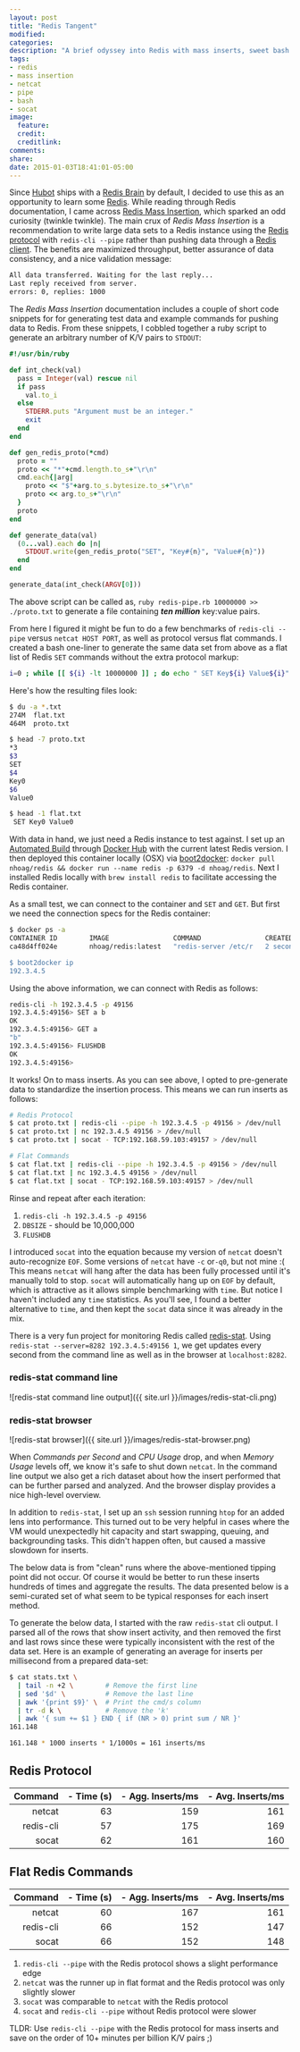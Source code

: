 ```yaml
---
layout: post
title: "Redis Tangent"
modified:
categories: 
description: "A brief odyssey into Redis with mass inserts, sweet bash commands, and intrigue."
tags:
- redis
- mass insertion
- netcat
- pipe
- bash
- socat
image:
  feature:
  credit:
  creditlink:
comments:
share:
date: 2015-01-03T18:41:01-05:00
---
```


Since [Hubot](https://hubot.github.com/) ships with a [Redis Brain](https://www.npmjs.com/package/hubot-redis-brain) by default, I decided to use this as an opportunity to learn some [Redis](http://redis.io/). While reading through Redis documentation, I came across [Redis Mass Insertion](http://redis.io/topics/mass-insert), which sparked an odd curiosity (twinkle twinkle). The main crux of _Redis Mass Insertion_ is a recommendation to write large data sets to a Redis instance using the [Redis protocol](http://redis.io/topics/protocol) with `redis-cli --pipe` rather than pushing data through a [Redis client](http://redis.io/clients). The benefits are maximized throughput, better assurance of data consistency, and a nice validation message:

```bash
All data transferred. Waiting for the last reply...
Last reply received from server.
errors: 0, replies: 1000
```

The _Redis Mass Insertion_ documentation includes a couple of short code snippets for for generating test data and example commands for pushing data to Redis. From these snippets, I cobbled together a ruby script to generate an arbitrary number of K/V pairs to `STDOUT`:

```ruby
#!/usr/bin/ruby

def int_check(val)
  pass = Integer(val) rescue nil
  if pass
    val.to_i
  else
    STDERR.puts "Argument must be an integer."
    exit
  end
end

def gen_redis_proto(*cmd)
  proto = ""
  proto << "*"+cmd.length.to_s+"\r\n"
  cmd.each{|arg|
    proto << "$"+arg.to_s.bytesize.to_s+"\r\n"
    proto << arg.to_s+"\r\n"
  }
  proto
end

def generate_data(val)
  (0...val).each do |n|
    STDOUT.write(gen_redis_proto("SET", "Key#{n}", "Value#{n}"))
  end
end

generate_data(int_check(ARGV[0]))
```

The above script can be called as, `ruby redis-pipe.rb 10000000 >> ./proto.txt` to generate a file containing ***ten million*** key:value pairs.

From here I figured it might be fun to do a few benchmarks of `redis-cli --pipe` versus `netcat HOST PORT`, as well as protocol versus flat commands. I created a bash one-liner to generate the same data set from above as a flat list of Redis `SET` commands without the extra protocol markup:

```bash
i=0 ; while [[ ${i} -lt 10000000 ]] ; do echo " SET Key${i} Value${i}" ; i=$((i + 1)) ; done >> flat.txt
```

Here's how the resulting files look:

```bash
$ du -a *.txt
274M  flat.txt
464M  proto.txt

$ head -7 proto.txt
*3
$3
SET
$4
Key0
$6
Value0

$ head -1 flat.txt
 SET Key0 Value0
```

With data in hand, we just need a Redis instance to test against. I set up an [Automated Build](https://registry.hub.docker.com/u/nhoag/redis/builds_history/113776/) through [Docker Hub](https://hub.docker.com/) with the current latest Redis version. I then deployed this container locally (OSX) via [boot2docker](http://boot2docker.io/): `docker pull nhoag/redis && docker run --name redis -p 6379 -d nhoag/redis`. Next I installed Redis locally with `brew install redis` to facilitate accessing the Redis container.

As a small test, we can connect to the container and `SET` and `GET`. But first we need the connection specs for the Redis container:

```bash
$ docker ps -a
CONTAINER ID        IMAGE                COMMAND                CREATED             STATUS              PORTS                     NAMES
ca48d4ff024e        nhoag/redis:latest   "redis-server /etc/r   2 seconds ago       Up 1 seconds        0.0.0.0:49156->6379/tcp   redis

$ boot2docker ip
192.3.4.5
```

Using the above information, we can connect with Redis as follows:

```bash
redis-cli -h 192.3.4.5 -p 49156
192.3.4.5:49156> SET a b
OK
192.3.4.5:49156> GET a
"b"
192.3.4.5:49156> FLUSHDB
OK
192.3.4.5:49156>
```

It works! On to mass inserts. As you can see above, I opted to pre-generate data to standardize the insertion process. This means we can run inserts as follows:

```bash
# Redis Protocol
$ cat proto.txt | redis-cli --pipe -h 192.3.4.5 -p 49156 > /dev/null
$ cat proto.txt | nc 192.3.4.5 49156 > /dev/null
$ cat proto.txt | socat - TCP:192.168.59.103:49157 > /dev/null

# Flat Commands
$ cat flat.txt | redis-cli --pipe -h 192.3.4.5 -p 49156 > /dev/null
$ cat flat.txt | nc 192.3.4.5 49156 > /dev/null
$ cat flat.txt | socat - TCP:192.168.59.103:49157 > /dev/null
```

Rinse and repeat after each iteration:

1. `redis-cli -h 192.3.4.5 -p 49156`
2. `DBSIZE` - should be 10,000,000
3. `FLUSHDB`

I introduced `socat` into the equation because my version of `netcat` doesn't auto-recognize `EOF`. Some versions of `netcat` have `-c` or`-q0`, but not mine :( This means `netcat` will hang after the data has been fully processed until it's manually told to stop. `socat` will automatically hang up on `EOF` by default, which is attractive as it allows simple benchmarking with `time`. But notice I haven't included any `time` statistics. As you'll see, I found a better alternative to `time`, and then kept the `socat` data since it was already in the mix.

There is a very fun project for monitoring Redis called [redis-stat](https://github.com/junegunn/redis-stat). Using `redis-stat --server=8282 192.3.4.5:49156 1`, we get updates every second from the command line as well as in the browser at `localhost:8282`.

### redis-stat command line

![redis-stat command line output]({{ site.url }}/images/redis-stat-cli.png)

### redis-stat browser

![redis-stat browser]({{ site.url }}/images/redis-stat-browser.png)

When _Commands per Second_ and _CPU Usage_ drop, and when _Memory Usage_ levels off, we know it's safe to shut down `netcat`. In the command line output we also get a rich dataset about how the insert performed that can be further parsed and analyzed. And the browser display provides a nice high-level overview.

In addition to `redis-stat`, I set up an `ssh` session running `htop` for an added lens into performance. This turned out to be very helpful in cases where the VM would unexpectedly hit capacity and start swapping, queuing, and backgrounding tasks. This didn't happen often, but caused a massive slowdown for inserts.

The below data is from "clean" runs where the above-mentioned tipping point did not occur. Of course it would be better to run these inserts hundreds of times and aggregate the results. The data presented below is a semi-curated set of what seem to be typical responses for each insert method.

To generate the below data, I started with the raw `redis-stat` cli output. I parsed all of the rows that show insert activity, and then removed the first and last rows since these were typically inconsistent with the rest of the data set. Here is an example of generating an average for inserts per millisecond from a prepared data-set:

```bash
$ cat stats.txt \
  | tail -n +2 \        # Remove the first line
  | sed '$d' \          # Remove the last line
  | awk '{print $9}' \  # Print the cmd/s column
  | tr -d k \           # Remove the 'k'
  | awk '{ sum += $1 } END { if (NR > 0) print sum / NR }'
161.148

161.148 * 1000 inserts * 1/1000s = 161 inserts/ms
```

## Redis Protocol

| Command   | - Time (s) | - Agg. Inserts/ms | - Avg. Inserts/ms |
| ---:      | ---:       | ---:              | ---:              |
| netcat    | 63         | 159               | 161               |
| redis-cli | 57         | 175               | 169               |
| socat     | 62         | 161               | 160               |

## Flat Redis Commands

| Command   | - Time (s) | - Agg. Inserts/ms | - Avg. Inserts/ms |
| ---:      | ---:       | ---:              | ---:              |
| netcat    | 60         | 167               | 161               |
| redis-cli | 66         | 152               | 147               |
| socat     | 66         | 152               | 148               |

1. `redis-cli --pipe` with the Redis protocol shows a slight performance edge
2. `netcat` was the runner up in flat format and the Redis protocol was only slightly slower
3. `socat` was comparable to `netcat` with the Redis protocol
4. `socat` and `redis-cli --pipe` without Redis protocol were slower

TLDR: Use `redis-cli --pipe` with the Redis protocol for mass inserts and save on the order of 10+ minutes per billion K/V pairs ;)
